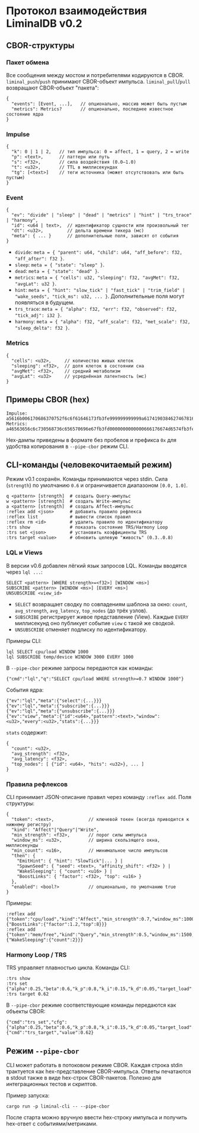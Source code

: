 # Протокол взаимодействия LiminalDB v0.2

## CBOR-структуры

### Пакет обмена

Все сообщения между мостом и потребителями кодируются в CBOR. `liminal_push`/`push` принимают CBOR-объект импульса. `liminal_pull`/`pull` возвращают CBOR-объект "пакета":

```
{
  "events": [Event, ...],   // опционально, массив может быть пустым
  "metrics": Metrics?       // опционально, последнее известное состояние ядра
}
```

### Impulse

```
{
  "k": 0 | 1 | 2,   // тип импульса: 0 = affect, 1 = query, 2 = write
  "p": <text>,      // паттерн или путь
  "s": <f32>,       // сила воздействия (0.0–1.0)
  "t": <u32>,       // TTL в миллисекундах
  "tg": [<text>]    // теги источника (может отсутствовать или быть пустым)
}
```

### Event

```
{
  "ev": "divide" | "sleep" | "dead" | "metrics" | "hint" | "trs_trace" | "harmony",
  "id": <u64 | text>,  // идентификатор сущности или произвольный тег
  "dt": <u32>,         // дельта времени тикера (мс)
  "meta": { ... }      // дополнительные поля, зависят от события
}
```

* `divide`: `meta = { "parent": u64, "child": u64, "aff_before": f32, "aff_after": f32 }`.
* `sleep`:  `meta = { "state": "sleep" }`.
* `dead`:   `meta = { "state": "dead" }`.
* `metrics`: `meta = { "cells": u32, "sleeping": f32, "avgMet": f32, "avgLat": u32 }`.
* `hint`:   `meta = { "hint": "slow_tick" | "fast_tick" | "trim_field" | "wake_seeds", "tick_ms": u32, ... }`. Дополнительные поля могут появляться в будущем.
* `trs_trace`: `meta = { "alpha": f32, "err": f32, "observed": f32, "tick_adj": i32 }`.
* `harmony`: `meta = { "alpha": f32, "aff_scale": f32, "met_scale": f32, "sleep_delta": f32 }`.

### Metrics

```
{
  "cells": <u32>,     // количество живых клеток
  "sleeping": <f32>,  // доля клеток в состоянии сна
  "avgMet": <f32>,    // средний метаболизм
  "avgLat": <u32>     // усреднённая латентность (мс)
}
```

## Примеры CBOR (hex)

```
Impulse: a5616b006170686370752f6c6f61646173fb3fe999999999999a61741903846274678163636c69
Metrics: a46563656c6c730568736c656570696e67fb3fd0000000000000666176674d6574fb3fe3851eb851eb85666176674c617418b4
```

Hex-дампы приведены в формате без пробелов и префикса `0x` для удобства копирования в `--pipe-cbor` режим CLI.

## CLI-команды (человекочитаемый режим)

Режим v0.1 сохранён. Команды принимаются через stdin. Сила (`strength`) по умолчанию `0.6` и ограничивается диапазоном `[0.0, 1.0]`.

```
q <pattern> [strength]  # создать Query-импульс
w <pattern> [strength]  # создать Write-импульс
a <pattern> [strength]  # создать Affect-импульс
:reflex add <json>      # добавить правило рефлекса
:reflex list            # вывести список правил
:reflex rm <id>         # удалить правило по идентификатору
:trs show               # показать состояние TRS/Harmony Loop
:trs set <json>         # установить коэффициенты TRS
:trs target <value>     # обновить целевую "живость" (0.3..0.8)
```

### LQL и Views

В версии v0.6 добавлен лёгкий язык запросов LQL. Команды вводятся через `lql ...`:

```
SELECT <pattern> [WHERE strength>=<f32>] [WINDOW <ms>]
SUBSCRIBE <pattern> [WINDOW <ms>] [EVERY <ms>]
UNSUBSCRIBE <view_id>
```

* `SELECT` возвращает сводку по совпадениям шаблона за окно: `count`, `avg_strength`, `avg_latency`, `top_nodes` (до трёх узлов).
* `SUBSCRIBE` регистрирует живое представление (View). Каждые `EVERY` миллисекунд оно публикует событие `view` с такой же сводкой.
* `UNSUBSCRIBE` отменяет подписку по идентификатору.

Примеры CLI:

```
lql SELECT cpu/load WINDOW 1000
lql SUBSCRIBE temp/device WINDOW 3000 EVERY 1000
```

В `--pipe-cbor` режиме запросы передаются как команды:

```
{"cmd":"lql","q":"SELECT cpu/load WHERE strength>=0.7 WINDOW 1000"}
```

События ядра:

```
{"ev":"lql","meta":{"select":{...}}}
{"ev":"lql","meta":{"subscribe":{...}}}
{"ev":"lql","meta":{"unsubscribe":{...}}}
{"ev":"view","meta":{"id":<u64>,"pattern":<text>,"window":<u32>,"every":<u32>,"stats":{...}}}
```

`stats` содержит:

```
{
  "count": <u32>,
  "avg_strength": <f32>,
  "avg_latency": <f32>,
  "top_nodes": [ {"id": <u64>, "hits": <u32>}, ... ]
}
```

### Правила рефлексов

CLI принимает JSON-описание правил через команду `:reflex add`. Поля структуры:

```
{
  "token": <text>,             // ключевой токен (всегда приводится к нижнему регистру)
  "kind": "Affect"|"Query"|"Write",
  "min_strength": <f32>,       // порог силы импульса
  "window_ms": <u32>,          // ширина скользящего окна, миллисекунды
  "min_count": <u16>,          // минимальное число импульсов
  "then": {
    "EmitHint": { "hint": "SlowTick"|... } |
    "SpawnSeed": { "seed": <text>, "affinity_shift": <f32> } |
    "WakeSleeping": { "count": <u16> } |
    "BoostLinks": { "factor": <f32>, "top": <u16> }
  },
  "enabled": <bool?>           // опционально, по умолчанию true
}
```

Примеры:

```
:reflex add {"token":"cpu/load","kind":"Affect","min_strength":0.7,"window_ms":1000,"min_count":5,"then":{"BoostLinks":{"factor":1.2,"top":8}}}
:reflex add {"token":"mem/free","kind":"Query","min_strength":0.5,"window_ms":1500,"min_count":3,"then":{"WakeSleeping":{"count":2}}}
```

### Harmony Loop / TRS

TRS управляет плавностью цикла. Команды CLI:

```
:trs show
:trs set {"alpha":0.25,"beta":0.6,"k_p":0.8,"k_i":0.15,"k_d":0.05,"target_load":0.6}
:trs target 0.62
```

В `--pipe-cbor` режиме соответствующие команды передаются как объекты CBOR:

```
{"cmd":"trs_set","cfg":{"alpha":0.25,"beta":0.6,"k_p":0.8,"k_i":0.15,"k_d":0.05,"target_load":0.6}}
{"cmd":"trs_target","value":0.62}
```

## Режим `--pipe-cbor`

CLI может работать в потоковом режиме CBOR. Каждая строка stdin трактуется как hex-представление CBOR-импульса. Ответы печатаются в stdout также в виде hex-строк CBOR-пакетов. Полезно для интеграционных тестов и скриптов.

Пример запуска:

```
cargo run -p liminal-cli -- --pipe-cbor
```

После старта можно вручную ввести hex-строку импульса и получить hex-ответ с событиями/метриками.
